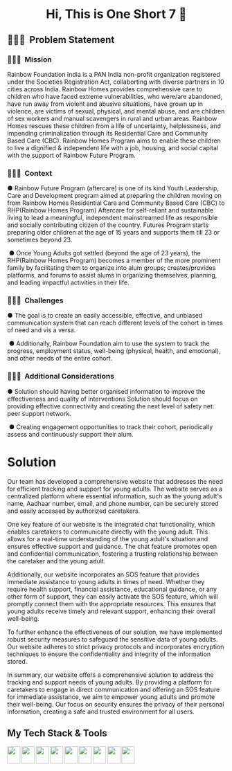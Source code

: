 <h1 align="center" > Hi, This is One Short 7 👋</h1>
</hr>
<link rel="stylesheet" href="https://cdn.jsdelivr.net/gh/devicons/devicon@v2.15.1/devicon.min.css">
          
<h2> 👨🏻‍💻 &nbsp;Problem Statement </h2>

<h3>👨🏻‍💻 &nbsp;Mission</h3>

Rainbow Foundation India is a PAN India non-profit organization registered under the Societies Registration Act, collaborting with diverse partners in 10 cities across India.
Rainbow Homes provides comprehensive care to children who have faced extreme vulnerabilities, who were/are abandoned, have run away from violent and abusive situations, have grown up in violence, are victims of sexual, physical, and mental abuse, and are children of sex workers and manual scavengers in rural and urban areas. Rainbow Homes rescues these children from a life of uncertainty, helplessness, and impending criminalization through its Residential Care and Community Based Care (CBC). Rainbow Homes Program aims to enable these children to live a dignified & independent life with a job, housing, and social capital with the support of Rainbow Future Program.

<h3>👨🏻‍💻 &nbsp;Context</h3>
● Rainbow Future Program (aftercare) is one of its kind Youth Leadership, Care and Development
program aimed at preparing the children moving on from Rainbow Homes Residential Care and
Community Based Care (CBC) to RHP(Rainbow Homes Program) Aftercare for self-reliant and
sustainable living to lead a meaningful, independent mainstreamed life as responsible and socially
contributing citizen of the country. Futures Program starts preparing older children at the age of 15
years and supports them till 23 or sometimes beyond 23.
</hr>

&nbsp;● Once Young Adults got settled (beyond the age of 23 years), the RHP(Rainbow Homes Program)
becomes a member of the more prominent family by facilitating them to organize into alum groups;
creates/provides platforms, and forums to assist alums in organizing themselves, planning, and
leading impactful activities in their life.
<h3> 👨🏻‍💻 &nbsp;Challenges</h3>
● The goal is to create an easily accessible, effective, and unbiased communication system that can reach different levels of the cohort in times of need and vis a versa.
</hr>

&nbsp;● Additionally, Rainbow Foundation aim to use the system to track the progress, employment status, well-being (physical, health, and emotional), and other needs of the entire cohort.

<h3> 👨🏻‍💻 &nbsp;Additional Considerations</h3>
● Solution should having better organised information to improve the effectiveness and quality of interventions
Solution should focus on providing effective connectivity and creating the next level of safety net: peer support network.

&nbsp;● Creating engagement opportunities to track their cohort, periodically assess and continuously support their alum.
</hr>
<h1>Solution</h1>
Our team has developed a comprehensive website that addresses the need for efficient tracking and support for young adults. The website serves as a centralized platform where essential information, such as the young adult's name, Aadhaar number, email, and phone number, can be securely stored and easily accessed by authorized caretakers.


One key feature of our website is the integrated chat functionality, which enables caretakers to communicate directly with the young adult. This allows for a real-time understanding of the young adult's situation and ensures effective support and guidance. The chat feature promotes open and confidential communication, fostering a trusting relationship between the caretaker and the young adult.

Additionally, our website incorporates an SOS feature that provides immediate assistance to young adults in times of need. Whether they require health support, financial assistance, educational guidance, or any other form of support, they can easily activate the SOS feature, which will promptly connect them with the appropriate resources. This ensures that young adults receive timely and relevant support, enhancing their overall well-being.

To further enhance the effectiveness of our solution, we have implemented robust security measures to safeguard the sensitive data of young adults. Our website adheres to strict privacy protocols and incorporates encryption techniques to ensure the confidentiality and integrity of the information stored.

In summary, our website offers a comprehensive solution to address the tracking and support needs of young adults. By providing a platform for caretakers to engage in direct communication and offering an SOS feature for immediate assistance, we aim to empower young adults and promote their well-being. Our focus on security ensures the privacy of their personal information, creating a safe and trusted environment for all users.

</hr>
<h2>My Tech Stack & Tools</h2>
<img align="left"src="https://cdn.jsdelivr.net/gh/devicons/devicon/icons/mongodb/mongodb-original-wordmark.svg" / style="height: 40px; width: 30px;">
<img align="left"src="https://cdn.jsdelivr.net/gh/devicons/devicon/icons/javascript/javascript-original.svg" / style="height: 40px; width: 30px;">
<img align="left"src="https://cdn.jsdelivr.net/gh/devicons/devicon/icons/nodejs/nodejs-plain-wordmark.svg" / style="height: 40px; width: 30px;">
<img align="left"src="https://cdn.jsdelivr.net/gh/devicons/devicon/icons/express/express-original.svg" / style="height: 40px; width: 30px;">
<img align="left"src="https://cdn.jsdelivr.net/gh/devicons/devicon/icons/react/react-original.svg" / style="height: 40px; width: 30px;">
<img align="left"src="https://cdn.jsdelivr.net/gh/devicons/devicon/icons/tensorflow/tensorflow-original.svg" / style="height: 40px; width: 30px;">
<img align="left"src="https://cdn.jsdelivr.net/gh/devicons/devicon/icons/bootstrap/bootstrap-original.svg" / style="height: 40px; width: 30px;">
<img align="left"src="https://cdn.jsdelivr.net/gh/devicons/devicon/icons/django/django-plain.svg" / style="height: 40px; width: 30px;">
<img align="left"src="https://cdn.jsdelivr.net/gh/devicons/devicon/icons/vscode/vscode-original.svg" / style="height: 40px; width: 30px;">
</hr>
